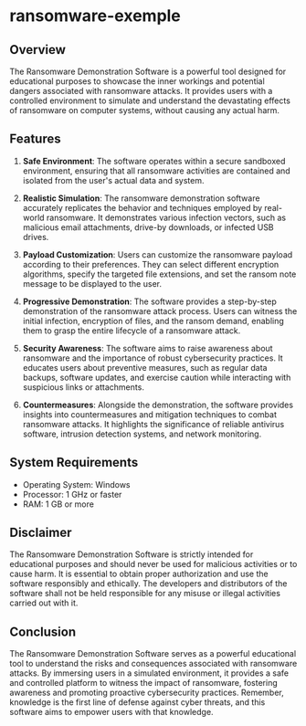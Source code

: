 # ransomware-exemple

## Overview

The Ransomware Demonstration Software is a powerful tool designed for educational purposes to showcase the inner workings and potential dangers associated with ransomware attacks. It provides users with a controlled environment to simulate and understand the devastating effects of ransomware on computer systems, without causing any actual harm.

## Features

1. **Safe Environment**: The software operates within a secure sandboxed environment, ensuring that all ransomware activities are contained and isolated from the user's actual data and system.

2. **Realistic Simulation**: The ransomware demonstration software accurately replicates the behavior and techniques employed by real-world ransomware. It demonstrates various infection vectors, such as malicious email attachments, drive-by downloads, or infected USB drives.

3. **Payload Customization**: Users can customize the ransomware payload according to their preferences. They can select different encryption algorithms, specify the targeted file extensions, and set the ransom note message to be displayed to the user.

4. **Progressive Demonstration**: The software provides a step-by-step demonstration of the ransomware attack process. Users can witness the initial infection, encryption of files, and the ransom demand, enabling them to grasp the entire lifecycle of a ransomware attack.

5. **Security Awareness**: The software aims to raise awareness about ransomware and the importance of robust cybersecurity practices. It educates users about preventive measures, such as regular data backups, software updates, and exercise caution while interacting with suspicious links or attachments.

6. **Countermeasures**: Alongside the demonstration, the software provides insights into countermeasures and mitigation techniques to combat ransomware attacks. It highlights the significance of reliable antivirus software, intrusion detection systems, and network monitoring.

## System Requirements

- Operating System: Windows
- Processor: 1 GHz or faster
- RAM: 1 GB or more

## Disclaimer

The Ransomware Demonstration Software is strictly intended for educational purposes and should never be used for malicious activities or to cause harm. It is essential to obtain proper authorization and use the software responsibly and ethically. The developers and distributors of the software shall not be held responsible for any misuse or illegal activities carried out with it.

## Conclusion

The Ransomware Demonstration Software serves as a powerful educational tool to understand the risks and consequences associated with ransomware attacks. By immersing users in a simulated environment, it provides a safe and controlled platform to witness the impact of ransomware, fostering awareness and promoting proactive cybersecurity practices. Remember, knowledge is the first line of defense against cyber threats, and this software aims to empower users with that knowledge.

